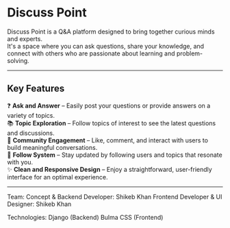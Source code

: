 <h1>Discuss Point</h1>
Discuss Point is a Q&A platform designed to bring together curious minds and experts. <br>
It's a space where you can ask questions, share your knowledge, and connect with others who are passionate about learning and problem-solving.

<hr>

<h2>Key Features</h2>
❓ <b>Ask and Answer</b> – Easily post your questions or provide answers on a variety of topics. <br>
📚 <b>Topic Exploration</b> – Follow topics of interest to see the latest questions and discussions. <br>
💬 <b>Community Engagement</b> – Like, comment, and interact with users to build meaningful conversations. <br>
👥 <b>Follow System</b> – Stay updated by following users and topics that resonate with you. <br>
✨ <b>Clean and Responsive Design</b> – Enjoy a straightforward, user-friendly interface for an optimal experience.

<hr>

Team:
Concept & Backend Developer: Shikeb Khan
Frontend Developer & UI Designer: Shikeb Khan <br>

Technologies:
Django (Backend) 
Bulma CSS (Frontend)
